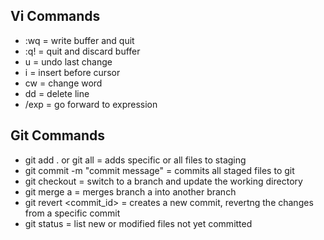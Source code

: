 Vi Commands
--------------------
- :wq = write buffer and quit
- :q! = quit and discard buffer
- u = undo last change
- i = insert before cursor
- cw = change word
- dd = delete line
- /exp = go forward to expression


Git Commands
--------------------
- git add . or git all <file name> = adds specific or all files to staging
- git commit -m "commit message" = commits all staged files to git
- git checkout <branch> = switch to a branch and update the working directory
- git merge a = merges branch a into another branch
- git revert <commit_id> = creates a new commit, revertng the changes from a specific commit
- git status = list new or modified files not yet committed
